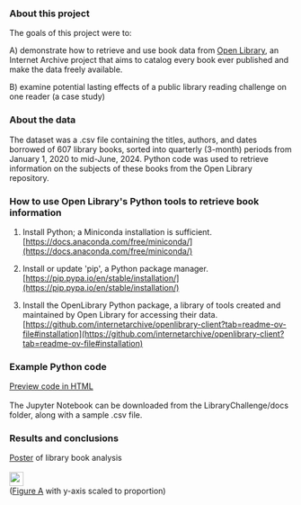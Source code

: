 ### About this project  

The goals of this project were to:  

A) demonstrate how to retrieve and use book data from [Open Library](https://archive.org/details/ol_data?tab=about), an Internet Archive project that aims to catalog every book ever published and make the data freely available.  
 
B) examine potential lasting effects of a public library reading challenge on one reader (a case study)

### About the data  

The dataset was a .csv file containing the titles, authors, and dates borrowed of 607 library books, sorted into quarterly (3-month) periods from January 1, 2020 to mid-June, 2024. Python code was used to retrieve information on the subjects of these books from the Open Library repository.  

### How to use Open Library's Python tools to retrieve book information      

1. Install Python; a Miniconda installation is sufficient.  
[https://docs.anaconda.com/free/miniconda/](https://docs.anaconda.com/free/miniconda/)  

2. Install or update 'pip', a Python package manager.  
[https://pip.pypa.io/en/stable/installation/](https://pip.pypa.io/en/stable/installation/)  

3. Install the OpenLibrary Python package, a library of tools created and maintained by Open Library for accessing their data.  
[https://github.com/internetarchive/openlibrary-client?tab=readme-ov-file#installation](https://github.com/internetarchive/openlibrary-client?tab=readme-ov-file#installation)  
  
### Example Python code  
[Preview code in HTML](https://huiwen-goy.github.io/LibraryChallenge/retrieve_book_data_from_OL.html)  
<br>
The Jupyter Notebook can be downloaded from the LibraryChallenge/docs folder, along with a sample .csv file.  
  
### Results and conclusions  

[Poster](https://huiwen-goy.github.io/LibraryChallenge/library_challenge_poster_July2024.pdf) of library book analysis  
<br>
<img src="https://huiwen-goy.github.io/LibraryChallenge/poster_thumbnail.jpg" alt="poster_thumbnail" width="25"/>
<br>
([Figure A](https://huiwen-goy.github.io/LibraryChallenge/library_challenge_fig_A_proportion.pdf) with y-axis scaled to proportion)  

